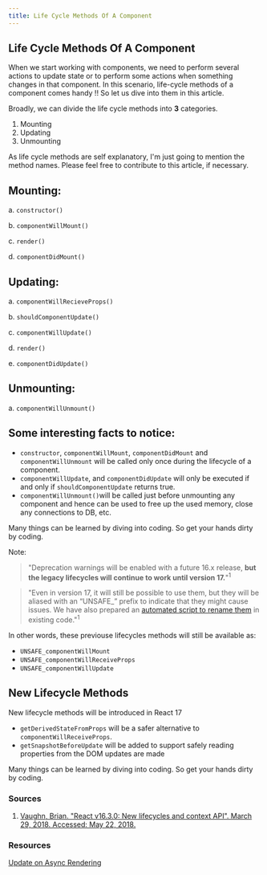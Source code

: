 ```yaml
---
title: Life Cycle Methods Of A Component
---
```


## Life Cycle Methods Of A Component

When we start working with components, we need to perform several actions to update state or to perform some actions when something changes in that component. In this scenario, life-cycle methods of a component comes handy !! So let us dive into them in this article.

Broadly, we can divide the life cycle methods into **3** categories.

1. Mounting
2. Updating
3. Unmounting

As life cycle methods are self explanatory, I'm just going to mention the method names. Please feel free to contribute to this article, if necessary.


## Mounting:

a. `constructor()`

b. `componentWillMount()`

c. `render()`

d. `componentDidMount()`


## Updating:

a. `componentWillRecieveProps()`

b. `shouldComponentUpdate()`

c. `componentWillUpdate()`

d. `render()`

e. `componentDidUpdate()`

## Unmounting:

a. `componentWillUnmount()`

## Some interesting facts to notice:

- `constructor`, `componentWillMount`, `componentDidMount` and `componentWillUnmount` will be called only once during the lifecycle of a component.
- `componentWillUpdate`,  and `componentDidUpdate` will only be executed if and only if `shouldComponentUpdate` returns true.
- `componentWillUnmount()`will be called just before unmounting any component and hence can be used to free up the used memory, close any connections to DB, etc.

Many things can be learned by diving into coding. So get your hands dirty by coding.


Note:

> "Deprecation warnings will be enabled with a future 16.x release, **but the legacy lifecycles will continue to work until version 17.**"<sup>1</sup>

> "Even in version 17, it will still be possible to use them, but they will be aliased with an “UNSAFE_” prefix to indicate that they might cause issues. We have also prepared an [automated script to rename them](https://github.com/reactjs/react-codemod#rename-unsafe-lifecycles) in existing code."<sup>1</sup>

In other words, these previouse lifecycles methods will still be available as:
* `UNSAFE_componentWillMount`
* `UNSAFE_componentWillReceiveProps`
* `UNSAFE_componentWillUpdate`

## New Lifecycle Methods
New lifecycle methods will be introduced in React 17
* `getDerivedStateFromProps` will be a safer alternative to `componentWillReceiveProps`.
* `getSnapshotBeforeUpdate` will be added to support safely reading properties from the DOM updates are made


Many things can be learned by diving into coding. So get your hands dirty by coding.

### Sources
1. [Vaughn, Brian. "React v16.3.0: New lifecycles and context API". March 29, 2018. Accessed: May 22, 2018.](https://reactjs.org/blog/2018/03/29/react-v-16-3.html)

### Resources
[Update on Async Rendering](https://reactjs.org/blog/2018/03/27/update-on-async-rendering.html)
